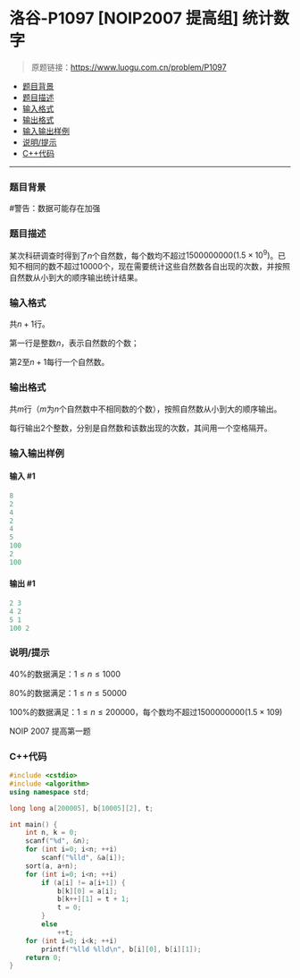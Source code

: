 # 洛谷-P1097 [NOIP2007 提高组] 统计数字

> 原题链接：https://www.luogu.com.cn/problem/P1097

- [题目背景](#题目背景)
- [题目描述](#题目描述)
- [输入格式](#输入格式)
- [输出格式](#输出格式)
- [输入输出样例](#输入输出样例)
- [说明/提示](#说明/提示)
- [C++代码](#C++代码)

---

### <a name="题目背景">题目背景</a>

\#警告：数据可能存在加强

### <a name="题目描述">题目描述</a>

某次科研调查时得到了$n$个自然数，每个数均不超过$1500000000(1.5 \times 10^9)$。已知不相同的数不超过$10000$个，现在需要统计这些自然数各自出现的次数，并按照自然数从小到大的顺序输出统计结果。

### <a name="输入格式">输入格式</a>

共$n+1$行。

第一行是整数$n$，表示自然数的个数；

第$2$至$n+1$每行一个自然数。

### <a name="输出格式">输出格式</a>

共$m$行（$m$为$n$个自然数中不相同数的个数），按照自然数从小到大的顺序输出。

每行输出$2$个整数，分别是自然数和该数出现的次数，其间用一个空格隔开。

### <a name="输入输出样例">输入输出样例</a>

#### 输入 #1

```c++
8
2
4
2
4
5
100
2
100
```

#### 输出 #1

```c++
2 3
4 2
5 1
100 2
```

### <a name="说明/提示">说明/提示</a>

$40\%$的数据满足：$1  \le  n  \le  1000$

$80\%$的数据满足：$1  \le  n  \le  50000$

$100\%$的数据满足：$1  \le  n  \le  200000$，每个数均不超过$1500 000 000(1.5 \times 109)$

NOIP 2007 提高第一题

### <a name="C++代码">C++代码</a>

```c++
#include <cstdio>
#include <algorithm>
using namespace std;

long long a[200005], b[10005][2], t;

int main() {
    int n, k = 0;
    scanf("%d", &n);
    for (int i=0; i<n; ++i)
        scanf("%lld", &a[i]);
    sort(a, a+n);
    for (int i=0; i<n; ++i)
        if (a[i] != a[i+1]) {
            b[k][0] = a[i];
            b[k++][1] = t + 1;
            t = 0;
        }
        else
            ++t;
    for (int i=0; i<k; ++i)
        printf("%lld %lld\n", b[i][0], b[i][1]);
    return 0;
}
```